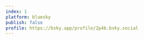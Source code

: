 ```yaml
---
index: 1
platform: bluesky
publish: false
profile: https://bsky.app/profile/2p4b.bsky.social
---
```

